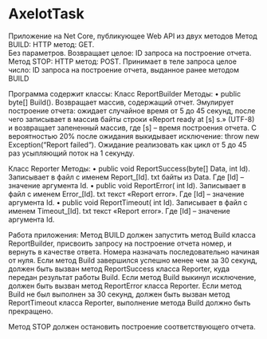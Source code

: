 # AxelotTask
Приложение на Net Core, публикующее Web API из двух методов
Метод BUILD:
HTTP метод: GET.   
Без параметров. 
Возвращает целое: ID запроса на построение отчета.
Метод STOP: 
HTTP метод: POST. 
Принимает в теле запроса целое число: ID запроса на построение отчета, выданное ранее методом BUILD

Программа содержит классы:
Класс ReportBuilder
Методы:
•	public byte[] Build(). Возвращает массив, содержащий отчет. Эмулирует построение отчета:  ожидает случайное время от 5 до 45 секунд, после чего записывает в массив байты строки «Report ready at [s] s.» (UTF-8) и возвращает запененный массив, где [s] – время построения отчета. С вероятностью 20% после ожидания выкидывает исключение: throw new Exception(“Report failed“). Ожидание реализовать как цикл от 5 до 45 раз усыпляющий поток на 1 секунду.

Класс Reporter
Методы:
•	public void ReportSuccess(byte[] Data, int Id). Записывает в файл с именем Report_[Id]. txt  байты из Data. Где [Id] – значение аргумента Id.
•	public void ReportError( int Id).  Записывает в файл с именем Error_[Id]. txt  текст «Report error». Где [Id] – значение аргумента Id.
•	public void ReportTimeout( int Id).  Записывает в файл с именем Timeout_[Id]. txt  текст «Report error». Где [Id] – значение аргумента Id.

Работа приложения:
Метод BUILD должен запустить метод Build класса ReportBuilder, присвоить запросу на построение отчета номер, и вернуть в качестве ответа. Номера назначать последовательно начиная от нуля.
Если метод Build завершился успешно менее чем за 30 секунд, должен быть вызван метод ReportSuccess класса Reporter, куда передан результат работы Build.
Если метод Build выкинул исключение, должен быть вызван метод ReportError класса Reporter.
Если метод Build не был выполнен за 30 секунд, должен быть вызван метод ReportTimeout класса Reporter, выполнение метода Build должно быть прекращено.

Метод STOP должен остановить построение соответствующего отчета.


